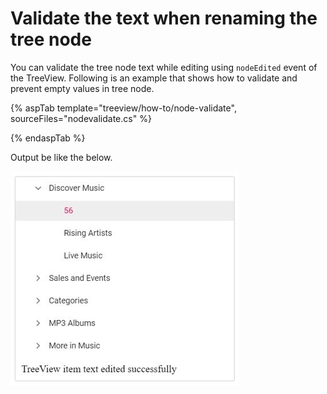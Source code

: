 # Validate the text when renaming the tree node

You can validate the tree node text while editing using `nodeEdited` event of the TreeView. Following is an example that shows how to validate and prevent empty values in tree node.

{% aspTab template="treeview/how-to/node-validate", sourceFiles="nodevalidate.cs" %}

{% endaspTab %}

Output be like the below.

![TreeView Sample](../image/renaming-tree.PNG)
